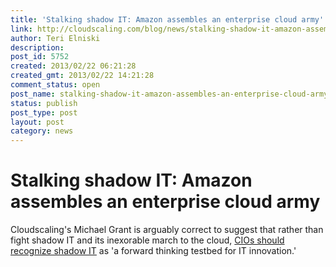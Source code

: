 ```yaml
---
title: 'Stalking shadow IT: Amazon assembles an enterprise cloud army'
link: http://cloudscaling.com/blog/news/stalking-shadow-it-amazon-assembles-an-enterprise-cloud-army/
author: Teri Elniski
description: 
post_id: 5752
created: 2013/02/22 06:21:28
created_gmt: 2013/02/22 14:21:28
comment_status: open
post_name: stalking-shadow-it-amazon-assembles-an-enterprise-cloud-army
status: publish
post_type: post
layout: post
category: news
---
```


# Stalking shadow IT: Amazon assembles an enterprise cloud army

Cloudscaling's Michael Grant is arguably correct to suggest that rather than fight shadow IT and its inexorable march to the cloud, [CIOs should recognize shadow IT](http://www.cloudscaling.com/blog/cloud-computing/what-can-cios-learn-from-shadow-it/) as 'a forward thinking testbed for IT innovation.'